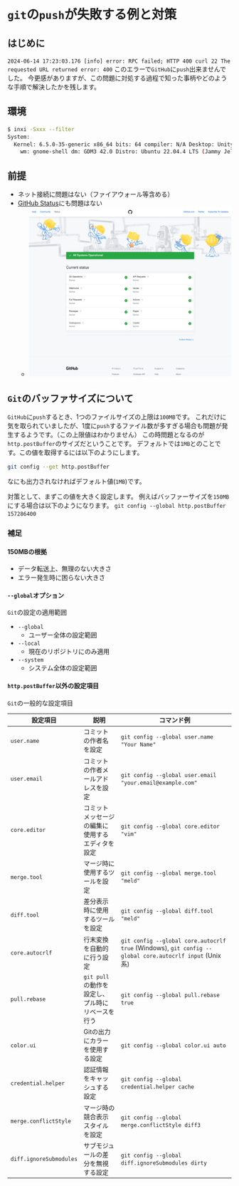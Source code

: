 # `git`の`push`が失敗する例と対策

## はじめに
`2024-06-14 17:23:03.176 [info] error: RPC failed; HTTP 400 curl 22 The requested URL returned error: 400`
このエラーで`GitHub`に`push`出来ませんでした。
今更感がありますが、この問題に対処する過程で知った事柄やどのような手順で解決したかを残します。

## 環境
```bash
$ inxi -Sxxx --filter
System:
  Kernel: 6.5.0-35-generic x86_64 bits: 64 compiler: N/A Desktop: Unity
    wm: gnome-shell dm: GDM3 42.0 Distro: Ubuntu 22.04.4 LTS (Jammy Jellyfish)
```

## 前提
- ネット接続に問題はない（ファイアウォール等含める）
- [GitHub Status](https://www.githubstatus.com/)にも問題はない
  - ![](assets/2024-06-14-17-56-42.png)


## `Git`のバッファサイズについて
`GitHub`に`push`するとき、1つのファイルサイズの上限は`100MB`です。
これだけに気を取られていましたが、1度に`push`するファイル数が多すぎる場合も問題が発生するようです。（この上限値はわかりません）
この時問題となるのが`http.postBuffer`のサイズだということです。
デフォルトでは`1MB`とのことです。この値を取得するには以下のようにします。
```bash
git config --get http.postBuffer
```
なにも出力されなければデフォルト値(`1MB`)です。

対策として、まずこの値を大きく設定します。
例えばバッファーサイズを`150MB`にする場合は以下のようになります。
`git config --global http.postBuffer 157286400`

### 補足
#### 150MBの根拠
- データ転送上、無理のない大きさ
- エラー発生時に困らない大きさ
#### `--global`オプション
`Git`の設定の適用範囲
-  `--global`
   - ユーザー全体の設定範囲
- `--local`
  - 現在のリポジトリにのみ適用
- `--system`
  - システム全体の設定範囲
#### `http.postBuffer`以外の設定項目
`Git`の一般的な設定項目

| 設定項目 | 説明 | コマンド例 |
| --- | --- | --- |
| `user.name` | コミットの作者名を設定 | `git config --global user.name "Your Name"` |
| `user.email` | コミットの作者メールアドレスを設定 | `git config --global user.email "your.email@example.com"` |
| `core.editor` | コミットメッセージの編集に使用するエディタを設定 | `git config --global core.editor "vim"` |
| `merge.tool` | マージ時に使用するツールを設定 | `git config --global merge.tool "meld"` |
| `diff.tool` | 差分表示時に使用するツールを設定 | `git config --global diff.tool "meld"` |
| `core.autocrlf` | 行末変換を自動的に行う設定 | `git config --global core.autocrlf true` (Windows), `git config --global core.autocrlf input` (Unix系) |
| `pull.rebase` | `git pull`の動作を設定し、プル時にリベースを行う | `git config --global pull.rebase true` |
| `color.ui` | Gitの出力にカラーを使用する設定 | `git config --global color.ui auto` |
| `credential.helper` | 認証情報をキャッシュする設定 | `git config --global credential.helper cache` |
| `merge.conflictStyle` | マージ時の競合表示スタイルを設定 | `git config --global merge.conflictStyle diff3` |
| `diff.ignoreSubmodules` | サブモジュールの差分を無視する設定 | `git config --global diff.ignoreSubmodules dirty` |




